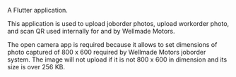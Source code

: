 A Flutter application.

This application is used to upload joborder photos, upload workorder photo,
and scan QR used internally for and by Wellmade Motors.

The open camera app is required because it allows to set dimensions of photo
captured of 800 x 600 required by Wellmade Motors joborder system. The image
will not upload if it is not 800 x 600 in dimension and its size is over 256 KB.